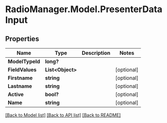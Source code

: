 # RadioManager.Model.PresenterDataInput
## Properties

Name | Type | Description | Notes
------------ | ------------- | ------------- | -------------
**ModelTypeId** | **long?** |  | 
**FieldValues** | **List&lt;Object&gt;** |  | [optional] 
**Firstname** | **string** |  | [optional] 
**Lastname** | **string** |  | [optional] 
**Active** | **bool?** |  | [optional] 
**Name** | **string** |  | [optional] 

[[Back to Model list]](../README.md#documentation-for-models) [[Back to API list]](../README.md#documentation-for-api-endpoints) [[Back to README]](../README.md)

